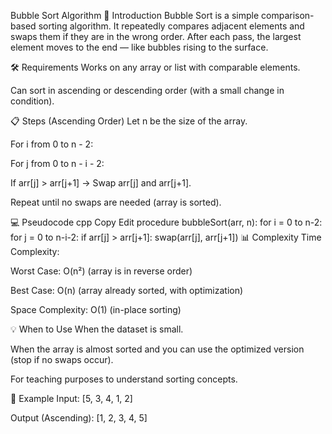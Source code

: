 Bubble Sort Algorithm
📌 Introduction
Bubble Sort is a simple comparison-based sorting algorithm.
It repeatedly compares adjacent elements and swaps them if they are in the wrong order.
After each pass, the largest element moves to the end — like bubbles rising to the surface.

🛠️ Requirements
Works on any array or list with comparable elements.

Can sort in ascending or descending order (with a small change in condition).

📋 Steps (Ascending Order)
Let n be the size of the array.

For i from 0 to n - 2:

For j from 0 to n - i - 2:

If arr[j] > arr[j+1] → Swap arr[j] and arr[j+1].

Repeat until no swaps are needed (array is sorted).

💻 Pseudocode
cpp
Copy
Edit
procedure bubbleSort(arr, n):
    for i = 0 to n-2:
        for j = 0 to n-i-2:
            if arr[j] > arr[j+1]:
                swap(arr[j], arr[j+1])
📊 Complexity
Time Complexity:

Worst Case: O(n²) (array is in reverse order)

Best Case: O(n) (array already sorted, with optimization)

Space Complexity: O(1) (in-place sorting)

💡 When to Use
When the dataset is small.

When the array is almost sorted and you can use the optimized version (stop if no swaps occur).

For teaching purposes to understand sorting concepts.

📝 Example
Input:
[5, 3, 4, 1, 2]

Output (Ascending):
[1, 2, 3, 4, 5]